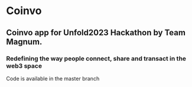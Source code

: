 # Coinvo

## Coinvo app for Unfold2023 Hackathon by Team Magnum.

### Redefining the way people connect, share and transact in the web3 space

Code is available in the master branch
